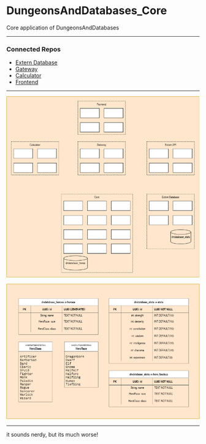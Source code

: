 # DungeonsAndDatabases_Core
Core application of DungeonsAndDatabases

---

### Connected Repos

-  [Extern Database](https://github.com/ZaydenCorax/DungeonsAndDatabases_ExternDatabase)
-  [Gateway](https://github.com/ZaydenCorax/DungeonsAndDatabases_Gateway)
-  [Calculator](https://github.com/f-unre4l/DungeonsAndDatabases_Calculator)
-  [Frontend](https://github.com/f-unre4l/DungeonsAndDatabases_Frontend)
---

![Diagram of the Project](/Documents/Diagram.png)

![Diagram of the Databases](/Documents/DB_Diagram.png)

---
it sounds nerdy, but its much worse!
